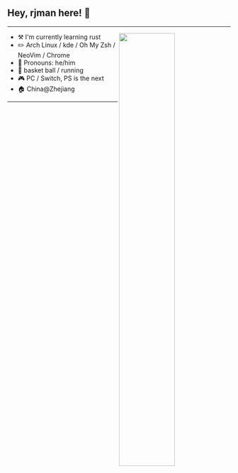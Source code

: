 ## Hey, rjman here! :wave:

---


[<img align="right" width="50%" src="https://github-readme-stats.vercel.app/api?username=rjman-ljm&theme=dark&show_icons=true">](https://metrics.lecoq.io/rjman?template=classic)

-   :hammer_and_pick: I'm currently learning rust
-   :pencil2: Arch Linux / kde / Oh My Zsh / NeoVim / Chrome
-   :man: Pronouns: he/him
-   🏀 basket ball / running
-   🎮 PC / Switch, PS is the next
-   🏠 China@Zhejiang

---

